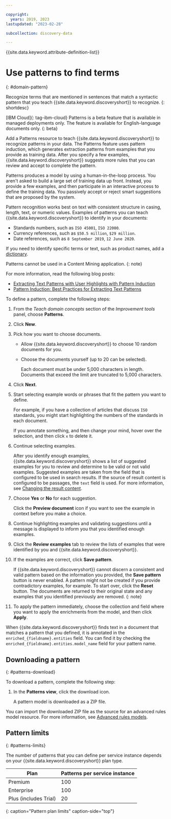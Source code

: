 ```yaml
---

copyright:
  years: 2019, 2023
lastupdated: "2023-02-28"

subcollection: discovery-data

---
```


{{site.data.keyword.attribute-definition-list}}

# Use patterns to find terms
{: #domain-pattern}

Recognize terms that are mentioned in sentences that match a syntactic pattern that you teach {{site.data.keyword.discoveryshort}} to recognize.
{: shortdesc}

[IBM Cloud]{: tag-ibm-cloud} Patterns is a beta feature that is available in managed deployments only. The feature is available for English-language documents only.
{: beta}

Add a Patterns resource to teach {{site.data.keyword.discoveryshort}} to recognize patterns in your data. The Patterns feature uses pattern induction, which generates extraction patterns from examples that you provide as training data. After you specify a few examples, {{site.data.keyword.discoveryshort}} suggests more rules that you can review and accept to complete the pattern.

Patterns produces a model by using a human-in-the-loop process. You aren't asked to build a large set of training data up front. Instead, you provide a few examples, and then participate in an interactive process to define the training data. You passively accept or reject smart suggestions that are proposed by the system.

Pattern recognition works best on text with consistent structure in casing, length, text, or numeric values. Examples of patterns you can teach {{site.data.keyword.discoveryshort}} to identify in your documents:

- Standards numbers, such as `ISO 45001`, `ISO 22000`.
- Currency references, such as `$50.5 million`, `$29 million`.
- Date references, such as `8 September 2019`, `12 June 2020`.

If you need to identify specific terms or text, such as product names, add a [dictionary](#dictionary).

Patterns cannot be used in a Content Mining application.
{: note}

For more information, read the following blog posts:

-   [Extracting Text Patterns with User Highlights with Pattern Induction](https://towardsdatascience.com/pattern-induction-what-is-a-pattern-part-1-79ee1bd5adc6)
-   [Pattern Induction: Best Practices for Extracting Text Patterns](https://maeda-han.medium.com/pattern-induction-best-practices-for-extracting-text-patterns-part-3-2c0ee6481a3c)

To define a pattern, complete the following steps:

1.  From the *Teach domain concepts* section of the *Improvement tools* panel, choose **Patterns**.
1.  Click **New**.
1.  Pick how you want to choose documents.

    - Allow {{site.data.keyword.discoveryshort}} to choose 10 random documents for you.
    - Choose the documents yourself (up to 20 can be selected).

      Each document must be under 5,000 characters in length. Documents that exceed the limit are truncated to 5,000 characters.

1.  Click **Next**.
1.  Start selecting example words or phrases that fit the pattern you want to define.

    For example, if you have a collection of articles that discuss `ISO` standards, you might start highlighting the numbers of the standards in each document.

    If you annotate something, and then change your mind, hover over the selection, and then click `x` to delete it.
1.  Continue selecting examples.

    After you identify enough examples, {{site.data.keyword.discoveryshort}} shows a list of suggested examples for you to review and determine to be valid or not valid examples. Suggested examples are taken from the field that is configured to be used in search results. If the source of result content is configured to be passages, the `text` field is used. For more information, see [Changing the result content](/docs/discovery-data?topic=discovery-data-query-results#query-results-content).

1.  Choose **Yes** or **No** for each suggestion.

    Click the **Preview document** icon if you want to see the example in context before you make a choice.
1.  Continue highlighting examples and validating suggestions until a message is displayed to inform you that you identified enough examples.
1.  Click the **Review examples** tab to review the lists of examples that were identified by you and {{site.data.keyword.discoveryshort}}.
1.  If the examples are correct, click **Save pattern**.

    If {{site.data.keyword.discoveryshort}} cannot discern a consistent and valid pattern based on the information you provided, the **Save pattern** button is never enabled. A pattern might not be created if you provide contradictory examples, for example. To start over, click the **Reset** button. The documents are returned to their original state and any examples that you identified previously are removed.
    {: note}

1.  To apply the pattern immediately, choose the collection and field where you want to apply the enrichments from the model, and then click **Apply**.

When {{site.data.keyword.discoveryshort}} finds text in a document that matches a pattern that you defined, it is annotated in the `enriched_{fieldname}.entities` field. You can find it by checking the `enriched_{fieldname}.entities.model_name` field for your pattern name.

## Downloading a pattern
{: #patterns-download}

To download a pattern, complete the following step:

1.  In the **Patterns view**, click the download icon.

    A pattern model is downloaded as a ZIP file.

You can import the downloaded ZIP file as the source for an advanced rules model resource. For more information, see [Advanced rules models](/docs/discovery-data?topic=discovery-data-domain-ml#advanced-rules).

## Pattern limits
{: #patterns-limits}

The number of patterns that you can define per service instance depends on your {{site.data.keyword.discoveryshort}} plan type.

| Plan | Patterns per service instance |
|--------------|---------------------------------|
| Premium      |                             100 |
| Enterprise |                               100 |
| Plus (includes Trial)  |                    20 |
{: caption="Pattern plan limits" caption-side="top"}
